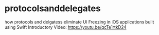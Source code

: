 # protocolsanddelegates
how protocols and delgatess eliminate UI Freezing in iOS applications built using Swift 
Introductory Video: https://youtu.be/qcTe1rtkD24
